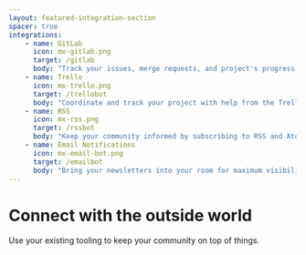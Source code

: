 ```yaml
---
layout: featured-integration-section
spacer: true
integrations:
    - name: GitLab
      icon: mx-gitlab.png
      target: /gitlab
      body: "Track your issues, merge requests, and project's progress with the GitLab bot."
    - name: Trello
      icon: mx-trello.png
      target: /trellobot
      body: "Coordinate and track your project with help from the Trello bot."
    - name: RSS
      icon: mx-rss.png
      target: /rssbot
      body: "Keep your community informed by subscribing to RSS and Atom feeds."
    - name: Email Notifications
      icon: mx-email-bot.png
      target: /emailbot
      body: "Bring your newsletters into your room for maximum visibility."
---
```


# Connect with the outside world

Use your existing tooling to keep your community on top of things.
